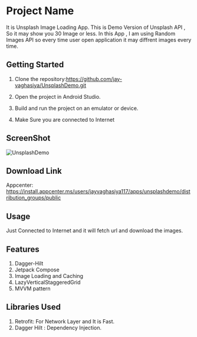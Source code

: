 # Project Name

It is Unsplash Image Loading App. This is Demo Version of Unsplash API , So it may show you 30 Image or less.
In this App , I am using Random Images API so every time user open application it may diffrent images every time.

## Getting Started

1. Clone the repository:https://github.com/jay-vaghasiya/UnsplashDemo.git

2. Open the project in Android Studio.

3. Build and run the project on an emulator or device.

4. Make Sure you are connected to Internet

## ScreenShot

![UnsplashDemo](https://github.com/jay-vaghasiya/UnsplashDemo/assets/83496900/31dfc760-0893-4d13-bd17-87844f541a4d)

## Download Link

Appcenter: https://install.appcenter.ms/users/jayvaghasiya117/apps/unsplashdemo/distribution_groups/public


## Usage

Just Connected to Internet and it will fetch url and download the images.

## Features

1. Dagger-Hilt
2. Jetpack Compose
3. Image Loading and Caching
4. LazyVerticalStaggeredGrid
5. MVVM pattern

## Libraries Used

1. Retrofit: For Network Layer and It is Fast.
2. Dagger Hilt : Dependency Injection.





